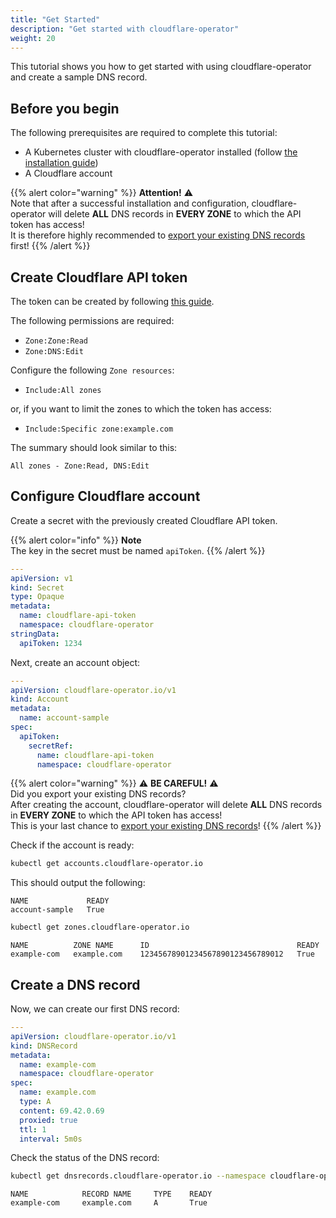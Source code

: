```yaml
---
title: "Get Started"
description: "Get started with cloudflare-operator"
weight: 20
---
```


This tutorial shows you how to get started with using cloudflare-operator and create a sample DNS record.

## Before you begin

The following prerequisites are required to complete this tutorial:

- A Kubernetes cluster with cloudflare-operator installed (follow [the installation guide](/docs/cloudflare-operator/installation))
- A Cloudflare account

{{% alert color="warning" %}}
**Attention!** :warning:\
Note that after a successful installation and configuration, cloudflare-operator will delete **ALL** DNS records in **EVERY ZONE** to which the API token has access!\
It is therefore highly recommended to <a href="https://developers.cloudflare.com/dns/manage-dns-records/how-to/import-and-export/#export-records" target="blank">export your existing DNS records</a> first!
{{% /alert %}}

## Create Cloudflare API token

The token can be created by following <a href="https://developers.cloudflare.com/fundamentals/api/get-started/create-token/" target="blank">this guide</a>.

The following permissions are required:

- `Zone:Zone:Read`
- `Zone:DNS:Edit`

Configure the following `Zone resources`:

- `Include:All zones`

or, if you want to limit the zones to which the token has access:

- `Include:Specific zone:example.com`

The summary should look similar to this:

`All zones - Zone:Read, DNS:Edit`

## Configure Cloudflare account

Create a secret with the previously created Cloudflare API token.

{{% alert color="info" %}}
**Note**\
The key in the secret must be named `apiToken`.
{{% /alert %}}

```yaml
---
apiVersion: v1
kind: Secret
type: Opaque
metadata:
  name: cloudflare-api-token
  namespace: cloudflare-operator
stringData:
  apiToken: 1234
```

Next, create an account object:

```yaml
---
apiVersion: cloudflare-operator.io/v1
kind: Account
metadata:
  name: account-sample
spec:
  apiToken:
    secretRef:
      name: cloudflare-api-token
      namespace: cloudflare-operator
```

{{% alert color="warning" %}}
:warning: **BE CAREFUL!** :warning:\
Did you export your existing DNS records?\
After creating the account, cloudflare-operator will delete **ALL** DNS records in **EVERY ZONE** to which the API token has access!\
This is your last chance to <a href="https://developers.cloudflare.com/dns/manage-dns-records/how-to/import-and-export/#export-records" target="blank">export your existing DNS records</a>!
{{% /alert %}}

Check if the account is ready:

```bash
kubectl get accounts.cloudflare-operator.io
```

This should output the following:

```console
NAME             READY
account-sample   True
```

```bash
kubectl get zones.cloudflare-operator.io
```

```console
NAME          ZONE NAME      ID                                 READY
example-com   example.com    12345678901234567890123456789012   True
```

## Create a DNS record

Now, we can create our first DNS record:

```yaml
---
apiVersion: cloudflare-operator.io/v1
kind: DNSRecord
metadata:
  name: example-com
  namespace: cloudflare-operator
spec:
  name: example.com
  type: A
  content: 69.42.0.69
  proxied: true
  ttl: 1
  interval: 5m0s
```

Check the status of the DNS record:

```bash
kubectl get dnsrecords.cloudflare-operator.io --namespace cloudflare-operator
```

```console
NAME            RECORD NAME     TYPE    READY
example-com     example.com     A       True
```
